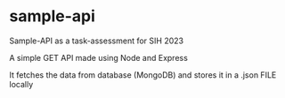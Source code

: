 # sample-api
Sample-API as a task-assessment for SIH 2023

A simple GET API made using Node and Express

It fetches the data from database (MongoDB) and stores it in a .json FILE locally

